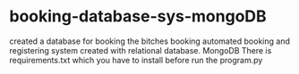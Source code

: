 # booking-database-sys-mongoDB
created a database for booking the bitches booking automated booking and registering system created with relational database. MongoDB
There is requirements.txt which you have to install before run the program.py
